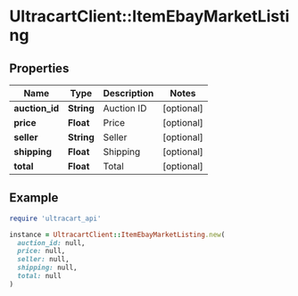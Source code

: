# UltracartClient::ItemEbayMarketListing

## Properties

| Name | Type | Description | Notes |
| ---- | ---- | ----------- | ----- |
| **auction_id** | **String** | Auction ID | [optional] |
| **price** | **Float** | Price | [optional] |
| **seller** | **String** | Seller | [optional] |
| **shipping** | **Float** | Shipping | [optional] |
| **total** | **Float** | Total | [optional] |

## Example

```ruby
require 'ultracart_api'

instance = UltracartClient::ItemEbayMarketListing.new(
  auction_id: null,
  price: null,
  seller: null,
  shipping: null,
  total: null
)
```

